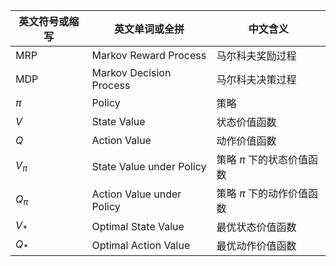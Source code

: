


|英文符号或缩写|英文单词或全拼|中文含义|
|-|-|-|
|MRP|Markov Reward Process|马尔科夫奖励过程|
|MDP|Markov Decision Process|马尔科夫决策过程|
|$\pi$|Policy|策略|
|$V$|State Value|状态价值函数|
|$Q$|Action Value|动作价值函数|
|$V_\pi$|State Value under Policy|策略 $\pi$ 下的状态价值函数|
|$Q_\pi$|Action Value under Policy|策略 $\pi$ 下的动作价值函数|
|$V_*$|Optimal State Value|最优状态价值函数|
|$Q_*$|Optimal Action Value|最优动作价值函数|
